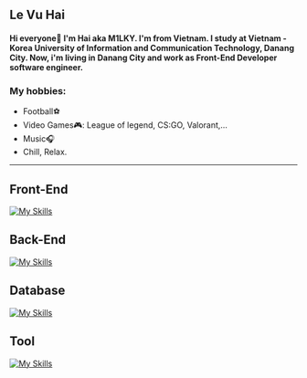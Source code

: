 ## Le Vu Hai

#### Hi everyone👋 I'm Hai aka M1LKY. I'm from Vietnam. I study at Vietnam - Korea University of Information and Communication Technology, Danang City. Now, i'm living in Danang City and work as Front-End Developer software engineer.<br>
### My hobbies:
  - Football⚽
  - Video Games🎮: League of legend, CS:GO, Valorant,...
  - Music🎧
  - Chill, Relax.<br>
_______________________________________________________________________________________________________________________________________________________________

## Front-End<br>
[![My Skills](https://skills.thijs.gg/icons?i=react,redux,html,css,js,scss,mui&theme=dark)](https://skills.thijs.gg)

## Back-End
[![My Skills](https://skills.thijs.gg/icons?i=php,nodejs&theme=dark)](https://skills.thijs.gg)

## Database
[![My Skills](https://skills.thijs.gg/icons?i=mongodb,mysql&theme=dark)](https://skills.thijs.gg)

## Tool
[![My Skills](https://skills.thijs.gg/icons?i=postman&theme=dark)](https://skills.thijs.gg)
